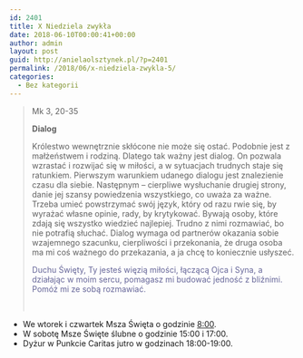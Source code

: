 ```yaml
---
id: 2401
title: X Niedziela zwykła
date: 2018-06-10T00:00:41+00:00
author: admin
layout: post
guid: http://anielaolsztynek.pl/?p=2401
permalink: /2018/06/x-niedziela-zwykla-5/
categories:
  - Bez kategorii
---
```

> Mk 3, 20-35
> 
> **Dialog**
> 
> Królestwo wewnętrznie skłócone nie może się ostać. Podobnie jest z małżeństwem i rodziną. Dlatego tak ważny jest dialog. On pozwala wzrastać i rozwijać się w miłości, a w sytuacjach trudnych staje się ratunkiem. Pierwszym warunkiem udanego dialogu jest znalezienie czasu dla siebie. Następnym &#8211; cierpliwe wysłuchanie drugiej strony, danie jej szansy powiedzenia wszystkiego, co uważa za ważne. Trzeba umieć powstrzymać swój język, który od razu rwie się, by wyrażać własne opinie, rady, by krytykować. Bywają osoby, które zdają się wszystko wiedzieć najlepiej. Trudno z nimi rozmawiać, bo nie potrafią słuchać. Dialog wymaga od partnerów okazania sobie wzajemnego szacunku, cierpliwości i przekonania, że druga osoba ma mi coś ważnego do przekazania, a ja chcę to koniecznie usłyszeć.
> 
> <span style="color: #666699;">Duchu Święty, Ty jesteś więzią miłości, łączącą Ojca i Syna, a działając w moim sercu, pomagasz mi budować jedność z bliźnimi. Pomóż mi ze sobą rozmawiać.</span>
> 
> &nbsp;

  * We wtorek i czwartek Msza Święta o godzinie <span style="text-decoration: underline;">8:00</span>.
  * W sobotę Msze Święte ślubne o godzinie 15:00 i 17:00.
  * Dyżur w Punkcie Caritas jutro w godzinach 18:00-19:00.